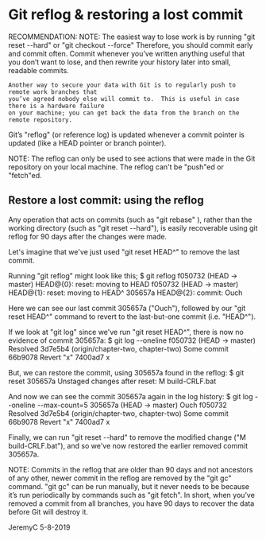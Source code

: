 # Git reflog & restoring a lost commit

RECOMMENDATION:
	NOTE: The easiest way to lose work is by running "git reset --hard" or "git checkout --force"
	Therefore, you should commit early and commit often.
	Commit whenever you’ve written anything useful that you don’t want to lose, and then rewrite
	your history later into small, readable commits.

	Another way to secure your data with Git is to regularly push to remote work branches that 
	you’ve agreed nobody else will commit to.  This is useful in case there is a hardware failure 
	on your machine; you can get back the data from the branch on the remote repository.

Git’s "reflog" (or reference log) is updated whenever a commit pointer is updated (like a
HEAD pointer or branch pointer).

NOTE: The reflog can only be used to see actions that were made in the Git repository on your local 
      machine. The reflog can't be "push"ed or "fetch"ed.


## Restore a lost commit: using the reflog
Any operation that acts on commits (such as "git rebase" ), rather than the working
directory (such as "git reset --hard"), is easily recoverable using git reflog for 
90 days after the changes were made.

Let's imagine that we've just used "git reset HEAD^" to remove the last commit. 

Running "git reflog" might look like this;
$ git reflog
f050732 (HEAD -> master) HEAD@{0}: reset: moving to HEAD
f050732 (HEAD -> master) HEAD@{1}: reset: moving to HEAD^
305657a HEAD@{2}: commit: Ouch

Here we can see our last commit 305657a ("Ouch"), followed by our "git reset HEAD^" command to revert
to the last-but-one commit (i.e. "HEAD^").

If we look at "git log" since we've run "git reset HEAD^", there is now no evidence of commit 305657a:
$ git log --oneline
f050732 (HEAD -> master) Resolved
3d7e5b4 (origin/chapter-two, chapter-two) Some commit
66b9078 Revert "x"
7400ad7 x

But, we can restore the commit, using 305657a found in the reflog:
$ git reset 305657a
Unstaged changes after reset:
M	build-CRLF.bat

And now we can see the commit 305657a again in the log history:
$ git log --oneline --max-count=5
305657a (HEAD -> master) Ouch
f050732 Resolved
3d7e5b4 (origin/chapter-two, chapter-two) Some commit
66b9078 Revert "x"
7400ad7 x

Finally, we can run "git reset --hard" to remove the modified change ("M    build-CRLF.bat"), and so
we've now restored the earlier removed commit 305657a.


NOTE:	Commits in the reflog that are older than 90 days and not ancestors of any other, 
	newer commit in the reflog are removed by the "git gc" command. "git gc" can be run
	manually, but it never needs to be because it’s run periodically by commands such as 
	"git fetch". In short, when you’ve removed a commit from all branches, you have 90
	days to recover the data before Git will destroy it.


JeremyC 5-8-2019
